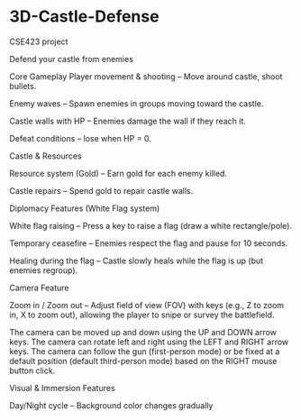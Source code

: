 # 3D-Castle-Defense
CSE423 project


Defend your castle from enemies

Core Gameplay 
Player movement & shooting – Move around castle, shoot bullets.

Enemy waves – Spawn enemies in groups moving toward the castle.

Castle walls with HP – Enemies damage the wall if they reach it.

Defeat conditions – lose when HP = 0.



Castle & Resources

Resource system (Gold) – Earn gold for each enemy killed.

Castle repairs – Spend gold to repair castle walls.



Diplomacy Features (White Flag system)

White flag raising – Press a key to raise a flag (draw a white rectangle/pole).

Temporary ceasefire – Enemies respect the flag and pause for 10 seconds.

Healing during the flag – Castle slowly heals while the flag is up (but enemies regroup).



Camera Feature

Zoom in / Zoom out – Adjust field of view (FOV) with keys (e.g., Z to zoom in, X to zoom out), allowing the player to snipe or survey the battlefield.

The camera can be moved up and down using the UP and DOWN arrow keys. The camera can rotate left and right using the LEFT and RIGHT arrow keys. The camera can follow the gun (first-person mode) or be fixed at a default position (default third-person mode) based on the RIGHT mouse button click.



Visual & Immersion Features

Day/Night cycle – Background color changes gradually





